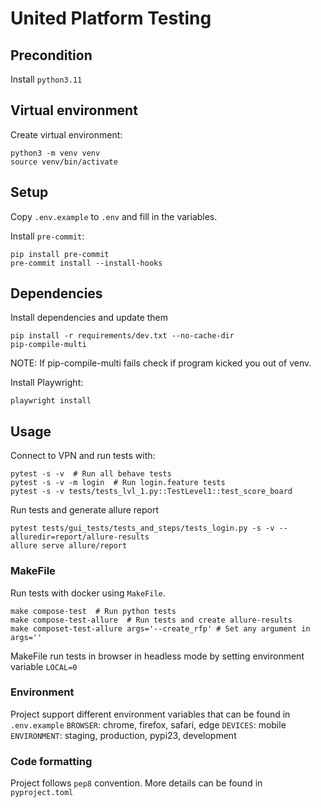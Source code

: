 # United Platform Testing

## Precondition
Install `python3.11`

## Virtual environment
Create virtual environment:

    python3 -m venv venv 
    source venv/bin/activate

## Setup

Copy `.env.example` to `.env` and fill in the variables.

Install `pre-commit`:

    pip install pre-commit
    pre-commit install --install-hooks

## Dependencies

Install dependencies and update them

    pip install -r requirements/dev.txt --no-cache-dir
    pip-compile-multi

NOTE: If pip-compile-multi fails check if program kicked you out of venv. 


Install Playwright:

    playwright install


## Usage

Connect to VPN and run tests with:

    pytest -s -v  # Run all behave tests
    pytest -s -v -m login  # Run login.feature tests
    pytest -s -v tests/tests_lvl_1.py::TestLevel1::test_score_board

Run tests and generate allure report

    pytest tests/gui_tests/tests_and_steps/tests_login.py -s -v --alluredir=report/allure-results 
    allure serve allure/report

### MakeFile
Run tests with docker using `MakeFile`.

    make compose-test  # Run python tests
    make compose-test-allure  # Run tests and create allure-results
    make composet-test-allure args='--create_rfp' # Set any argument in args=''

MakeFile run tests in browser in headless mode by setting environment variable `LOCAL=0`

### Environment
Project support different environment variables that can be found in `.env.example`
`BROWSER`: chrome, firefox, safari, edge
`DEVICES`: mobile
`ENVIRONMENT`: staging, production, pypi23, development


### Code formatting
Project follows `pep8` convention. More details can be found in `pyproject.toml`
